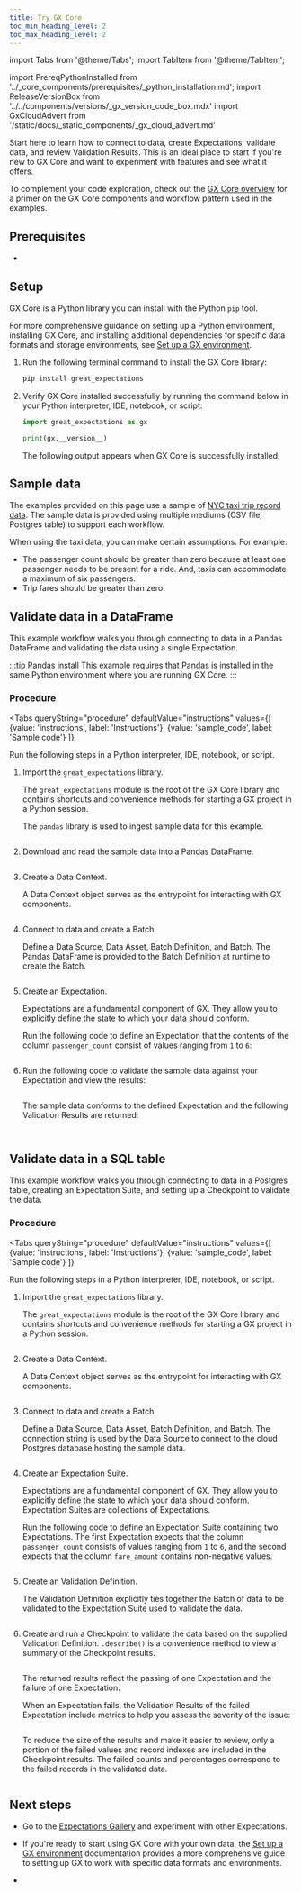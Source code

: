 ```yaml
---
title: Try GX Core
toc_min_heading_level: 2
toc_max_heading_level: 2
---
```

import Tabs from '@theme/Tabs';
import TabItem from '@theme/TabItem';

import PrereqPythonInstalled from '../_core_components/prerequisites/_python_installation.md';
import ReleaseVersionBox from '../../components/versions/_gx_version_code_box.mdx'
import GxCloudAdvert from '/static/docs/_static_components/_gx_cloud_advert.md'

Start here to learn how to connect to data, create Expectations, validate data, and review Validation Results. This is an ideal place to start if you're new to GX Core and want to experiment with features and see what it offers.

To complement your code exploration, check out the [GX Core overview](/core/introduction/gx_overview.md) for a primer on the GX Core components and workflow pattern used in the examples.

## Prerequisites

- <PrereqPythonInstalled/>

## Setup

GX Core is a Python library you can install with the Python `pip` tool.

For more comprehensive guidance on setting up a Python environment, installing GX Core, and installing additional dependencies for specific data formats and storage environments, see [Set up a GX environment](/core/set_up_a_gx_environment/set_up_a_gx_environment.md).

1. Run the following terminal command to install the GX Core library:

   ```bash title="Terminal input"
   pip install great_expectations
   ```

2. Verify GX Core installed successfully by running the command below in your Python interpreter, IDE, notebook, or script:

   ```python title="Python input"
   import great_expectations as gx

   print(gx.__version__)
   ```

   The following output appears when GX Core is successfully installed:

   <ReleaseVersionBox/>


## Sample data
The examples provided on this page use a sample of [NYC taxi trip record data](https://www.nyc.gov/site/tlc/about/tlc-trip-record-data.page). The sample data is provided using multiple mediums (CSV file, Postgres table) to support each workflow.

When using the taxi data, you can make certain assumptions. For example:
* The passenger count should be greater than zero because at least one passenger needs to be present for a ride. And, taxis can accommodate a maximum of six passengers.
* Trip fares should be greater than zero.

## Validate data in a DataFrame
This example workflow walks you through connecting to data in a Pandas DataFrame and validating the data using a single Expectation.

:::tip Pandas install
This example requires that [Pandas](https://pandas.pydata.org/) is installed in the same Python environment where you are running GX Core.
:::

### Procedure

<Tabs 
   queryString="procedure"
   defaultValue="instructions"
   values={[
      {value: 'instructions', label: 'Instructions'},
      {value: 'sample_code', label: 'Sample code'}
   ]}
>

<TabItem value="instructions" label="Instructions">

Run the following steps in a Python interpreter, IDE, notebook, or script.

1. Import the `great_expectations` library.

   The `great_expectations` module is the root of the GX Core library and contains shortcuts and convenience methods for starting a GX project in a Python session.

   The `pandas` library is used to ingest sample data for this example.

   ```python title="Python input" name="docs/docusaurus/docs/core/introduction/try_gx_exploratory.py import gx library"
   ```

2. Download and read the sample data into a Pandas DataFrame.

   ```python title="Python input" name="docs/docusaurus/docs/core/introduction/try_gx_exploratory.py import sample data"
   ```

3. Create a Data Context.

   A Data Context object serves as the entrypoint for interacting with GX components.

   ```python title="Python input" name="docs/docusaurus/docs/core/introduction/try_gx_exploratory.py create data context"
   ```

4. Connect to data and create a Batch.

   Define a Data Source, Data Asset, Batch Definition, and Batch. The Pandas DataFrame is provided to the Batch Definition at runtime to create the Batch.

   ```python title="Python input" name="docs/docusaurus/docs/core/introduction/try_gx_exploratory.py connect to data and get batch"
   ```

5. Create an Expectation.

   Expectations are a fundamental component of GX.  They allow you to explicitly define the state to which your data should conform.

   Run the following code to define an Expectation that the contents of the column `passenger_count` consist of values ranging from `1` to `6`:

   ```python title="Python input" name="docs/docusaurus/docs/core/introduction/try_gx_exploratory.py create expectation"
   ```

6. Run the following code to validate the sample data against your Expectation and view the results:

   ```python title="Python input" name="docs/docusaurus/docs/core/introduction/try_gx_exploratory.py validate batch"
   ```

   The sample data conforms to the defined Expectation and the following Validation Results are returned:

   ```python title="Python output" name="docs/docusaurus/docs/core/introduction/try_gx_exploratory.py passing output"
   ```

</TabItem>

<TabItem value="sample_code" label="Sample code">

```python title="Full example code" name="docs/docusaurus/docs/core/introduction/try_gx_exploratory.py full exploratory script"
```

</TabItem>

</Tabs>

## Validate data in a SQL table
This example workflow walks you through connecting to data in a Postgres table, creating an Expectation Suite, and setting up a Checkpoint to validate the data.

### Procedure

<Tabs 
   queryString="procedure"
   defaultValue="instructions"
   values={[
      {value: 'instructions', label: 'Instructions'},
      {value: 'sample_code', label: 'Sample code'}
   ]}
>

<TabItem value="instructions" label="Instructions">

Run the following steps in a Python interpreter, IDE, notebook, or script.

1. Import the `great_expectations` library.

   The `great_expectations` module is the root of the GX Core library and contains shortcuts and convenience methods for starting a GX project in a Python session.

   ```python title="Python input" name="docs/docusaurus/docs/core/introduction/try_gx_end_to_end.py import gx library"
   ```

2. Create a Data Context.

   A Data Context object serves as the entrypoint for interacting with GX components.

   ```python title="Python input" name="docs/docusaurus/docs/core/introduction/try_gx_end_to_end.py create data context"
   ```

3. Connect to data and create a Batch.

   Define a Data Source, Data Asset, Batch Definition, and Batch. The connection string is used by the Data Source to connect to the cloud Postgres database hosting the sample data.

   ```python title="Python input" name="docs/docusaurus/docs/core/introduction/try_gx_end_to_end.py connect to data and get batch"
   ```

4. Create an Expectation Suite.

   Expectations are a fundamental component of GX.  They allow you to explicitly define the state to which your data should conform. Expectation Suites are collections of Expectations.

   Run the following code to define an Expectation Suite containing two Expectations. The first Expectation expects that the column `passenger_count` consists of values ranging from `1` to `6`, and the second expects that the column `fare_amount` contains non-negative values.

   ```python title="Python input" name="docs/docusaurus/docs/core/introduction/try_gx_end_to_end.py create expectation suite"
   ```

5. Create an Validation Definition.

   The Validation Definition explicitly ties together the Batch of data to be validated to the Expectation Suite used to validate the data.

   ```python title="Python input" name="docs/docusaurus/docs/core/introduction/try_gx_end_to_end.py create validation definition"
   ```

6. Create and run a Checkpoint to validate the data based on the supplied Validation Definition. `.describe()` is a convenience method to view a summary of the Checkpoint results.

   ```python title="Python input" name="docs/docusaurus/docs/core/introduction/try_gx_end_to_end.py create and run checkpoint"
   ```

   The returned results reflect the passing of one Expectation and the failure of one Expectation.

   When an Expectation fails, the Validation Results of the failed Expectation include metrics to help you assess the severity of the issue:

   ```python title="Python input" name="docs/docusaurus/docs/core/introduction/try_gx_end_to_end.py checkpoint result"
   ```

   To reduce the size of the results and make it easier to review, only a portion of the failed values and record indexes are included in the Checkpoint results. The failed counts and percentages correspond to the failed records in the validated data.

</TabItem>

<TabItem value="sample_code" label="Sample code">

```python title="Full example code" name="docs/docusaurus/docs/core/introduction/try_gx_end_to_end.py full end2end script"
```

</TabItem>
</Tabs>


## Next steps

- Go to the [Expectations Gallery](https://greatexpectations.io/expectations) and experiment with other Expectations.

- If you're ready to start using GX Core with your own data, the [Set up a GX environment](/core/set_up_a_gx_environment/install_gx.md) documentation provides a more comprehensive guide to setting up GX to work with specific data formats and environments.

- <GxCloudAdvert/>